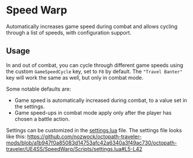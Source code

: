 # Speed Warp
Automatically increases game speed during combat and allows cycling through a list of speeds, with configuration support.

## Usage
In and out of combat, you can cycle through different game speeds using the custom `GameSpeedCycle` key, set to `F8` by default. The `"Travel Banter"` key will work the same as well, but only in combat mode.

Some notable defaults are:
- Game speed is automatically increased during combat, to a value set in the settings.
- Game speed-ups in combat mode apply only after the player has chosen a battle action.

Settings can be customized in the [settings.lua](Scripts/settings.lua) file. The settings file looks like this:
https://github.com/nozwock/octopath-traveler-mods/blob/a1b947f0a85083d14753afc42a6340a3f49ac730/octopath-traveler/UE4SS/SpeedWarp/Scripts/settings.lua#L5-L42
